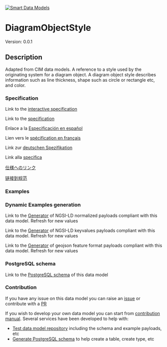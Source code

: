 [![Smart Data Models](https://smartdatamodels.org/wp-content/uploads/2022/01/SmartDataModels_logo.png "Logo")](https://smartdatamodels.org)
# DiagramObjectStyle
Version: 0.0.1

## Description 

Adapted from CIM data models. A reference to a style used by the originating system for a diagram object.  A diagram object style describes information such as line thickness, shape such as circle or rectangle etc, and color.
### Specification

Link to the [interactive specification](https://swagger.lab.fiware.org/?url=https://smart-data-models.github.io/dataModel.EnergyCIM/DiagramObjectStyle/swagger.yaml)

Link to the [specification](https://github.com/smart-data-models/dataModel.EnergyCIM/blob/master/DiagramObjectStyle/doc/spec.md)

Enlace a la [Especificación en español](https://github.com/smart-data-models/dataModel.EnergyCIM/blob/master/DiagramObjectStyle/doc/spec_ES.md)

Lien vers le [spécification en français](https://github.com/smart-data-models/dataModel.EnergyCIM/blob/master/DiagramObjectStyle/doc/spec_FR.md)

Link zur [deutschen Spezifikation](https://github.com/smart-data-models/dataModel.EnergyCIM/blob/master/DiagramObjectStyle/doc/spec_DE.md)

Link alla [specifica](https://github.com/smart-data-models/dataModel.EnergyCIM/blob/master/DiagramObjectStyle/doc/spec_IT.md)

[仕様へのリンク](https://github.com/smart-data-models/dataModel.EnergyCIM/blob/master/DiagramObjectStyle/doc/spec_JA.md)

[链接到规范](https://github.com/smart-data-models/dataModel.EnergyCIM/blob/master/DiagramObjectStyle/doc/spec_ZH.md)
### Examples
### Dynamic Examples generation

Link to the [Generator](https://smartdatamodels.org/extra/ngsi-ld_generator.php?schemaUrl=https://raw.githubusercontent.com/smart-data-models/dataModel.EnergyCIM/master/DiagramObjectStyle/schema.json&email=info@smartdatamodels.org) of NGSI-LD normalized payloads compliant with this data model. Refresh for new values

Link to the [Generator](https://smartdatamodels.org/extra/ngsi-ld_generator_keyvalues.php?schemaUrl=https://raw.githubusercontent.com/smart-data-models/dataModel.EnergyCIM/master/DiagramObjectStyle/schema.json&email=info@smartdatamodels.org) of NGSI-LD keyvalues payloads compliant with this data model. Refresh for new values

Link to the [Generator](https://smartdatamodels.org/extra/geojson_features_generator.php?schemaUrl=https://raw.githubusercontent.com/smart-data-models/dataModel.EnergyCIM/master/DiagramObjectStyle/schema.json&email=info@smartdatamodels.org) of geojson feature format payloads compliant with this data model. Refresh for new values
### PostgreSQL schema

Link to the [PostgreSQL schema](https://github.com/smart-data-models/dataModel.EnergyCIM/blob/master/DiagramObjectStyle/schema.sql) of this data model
### Contribution

 If you have any issue on this data model you can raise an [issue](https://github.com/smart-data-models/dataModel.EnergyCIM/issues)  or contribute with a [PR](https://github.com/smart-data-models/dataModel.EnergyCIM/pulls)

 If you wish to develop your own data model you can start from [contribution manual](https://bit.ly/contribution_manual). Several services have been developed to help with: 
 - [Test data model repository](https://smartdatamodels.org/index.php/data-models-contribution-api/) including the schema and example payloads, etc
 - [Generate PostgreSQL schema](https://smartdatamodels.org/index.php/sql-service/) to help create a table, create type, etc